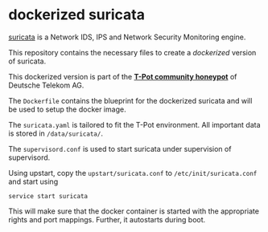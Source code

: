 # dockerized suricata


[suricata](http://suricata-ids.org/) is a Network IDS, IPS and Network Security Monitoring engine. 

This repository contains the necessary files to create a *dockerized* version of suricata. 

This dockerized version is part of the **[T-Pot community honeypot](http://dtag-dev-sec.github.io/)** of Deutsche Telekom AG. 

The `Dockerfile` contains the blueprint for the dockerized suricata and will be used to setup the docker image.  

The `suricata.yaml` is tailored to fit the T-Pot environment. All important data is stored in `/data/suricata/`.

The `supervisord.conf` is used to start suricata under supervision of supervisord. 

Using upstart, copy the `upstart/suricata.conf` to `/etc/init/suricata.conf` and start using

    service start suricata

This will make sure that the docker container is started with the appropriate rights and port mappings. Further, it autostarts during boot.
